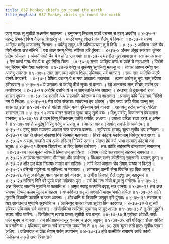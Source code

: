 ```yaml
---
title: 037 Monkey chiefs go round the earth
title_english: 037 Monkey chiefs go round the earth

---
```

<div class="audioEmbed"  caption="श्रीराम-हरिसीताराममूर्ति-घनपाठिभ्यां वचनम्" src="https://archive.org/download/Ramayana-recitation-Sriram-harisItArAmamUrti-Ghanapaati-v2/Kanda_4/Kanda_4_KSK-037-Vanarasenaa_Aagamanam.mp3"></div>
एवम् उक्तः तु सुग्रीवो लक्ष्मणेन महात्मना ।  
हनूमन्तम् स्थितम् पार्श्वे वचनम् च इदम् अब्रवीत् ॥ ४-३७-१  
महेन्द्र हिमवत् विंध्य कैलास शिखरेषु च ।  
मन्दरे पाण्डु शिखरे पंच शैलेषु ये स्थिताः ॥ ४-३७-२  
तरुण आदित्य वर्णेषु भ्राजमानेषु नित्यशः ।  
पर्वतेषु समुद्र अंते पश्चिमस्याम् तु ये दिशि ॥ ४-३७-३  
आदित्य भवने चैव गिरौ संध्या अभ्र संनिभे ।  
पद्म ताल वनम् भीमाः संश्रिता हरि पुंगवाः ॥ ४-३७-४  
अंजन अंबुद संकाशाः कुंजर प्रतिम ओजसः ।  
अंजने पर्वते चैव ये वसन्ति प्लवंगमाः ॥ ४-३७-५  
महाशैल गुहा आवासा वानराः कनक प्रभाः ।  
मेरु पार्श्व गताः चैव ये च धूम्र गिरिम् श्रिताः ॥ ४-३७-६  
तरुण आदित्य वर्णाः च पर्वते ये महाअरुणे ।  
पिबंतो मधु मैरेयम् भीम वेगाः प्लवंगमाः ॥ ४-३७-७  
वनेषु च सुरम्येषु सुगन्धिषु महत्सु च ।  
तापस आश्रम रम्येषु वन अन्तेषु समंततः ॥ ४-३७-८  
तान् तान् त्वम् आनय क्षिप्रम् पृथिव्याम् सर्व वानरान् ।  
साम दान आदिभिः कल्पैः वानरैः वेगवत्तरैः ॥ ४-३७-९  
प्रेषिताः प्रथमम् ये च मया आज्ञाताः महाजवाः ।  
त्वरण अर्थम् तु भूयः त्वम् संप्रेषय हरीश्वरान् ॥ ४-३७-१०  
ये प्रसक्ताः च कामेषु दीर्घ सूत्राः च वानराः ।  
इह आनयस्व तान् शीघ्रम् सर्वान् एव कपीश्वरान् ॥ ४-३७-११  
अहोभिः दशभिः ये च न आगच्छन्ति मम आज्ञया ।  
हन्तव्याः ते दुरात्मानो राज शासन दूषकाः ॥ ४-३७-१२  
शतानि अथ सहस्राणि कोट्यः च मम शासनात् ।  
प्रयान्तु कपि सिंहानाम् निदिशे मम ये स्थिताः ॥ ४-३७-१३  
मेघ पर्वत संकाशाः छादयन्त इव अंबरम् ।  
घोर रूपाः कपि श्रेष्ठा यान्तु मत् शासनात् इतः ॥ ४-३७-१४  
ते गतिज्ञा गतिम् गत्वा पृथिव्याम् सर्व वानराः ।  
आनयंतु हरीन् सर्वान् त्वरिताः शासनान् मम ॥ ४-३७-१५  
तस्य वानर राजस्य श्रुत्वा वायु सुतो वचः ।  
दिक्षु सर्वासु विक्रान्तान् प्रेषयामास वानरान् ॥ ४-३७-१६  
ते पदम् विष्णु विक्रान्तम् पतत्रि ज्योतिः अध्वगाः ।  
प्रयाताः प्रहिता राज्ञा हरयः तु क्षणेन वै ॥ ४-३७-१७  
ते समुद्रेषु गिरिषु वनेषु च सरःसु च ।  
वानरा वानरान् सर्वान् राम हेतोः अचोदयन् ॥ ४-३७-१८  
मृत्यु काल उपमस्य आज्ञाम् राज राजस्य वानराः ।  
सुग्रीवस्य आययुः श्रुत्वा सुग्रीव भय शन्किताः ॥ ४-३७-१९  
ततः ते अंजन संकाशा गिरेः तस्मात् महाजवाः ।  
तिस्रः कोट्यः प्लवंगानाम् निर्ययुर् यत्र राघवः ॥ ४-३७-२०  
अस्तम् गच्छति यत्र अर्कः तस्मिन् गिरिवरे रताः ।  
संतप्त हेम वर्ण आभा तस्मात् कोट्यो दश च्युताः ॥ ४-३७-२१  
कैलास शिखरेभ्यः च सिंह केसर वर्चसाम् ।  
ततः कोटि सहस्राणि वानराणाम् समागमन् ॥ ४-३७-२२  
फल मूलेन जीवन्तो हिमवन्तम् उपाश्रिताः ।  
तेषाम् कोटि सहस्राणाम् सहस्रम् समवर्तत ॥ ४-३७-२३  
अंगारक समानानाम् भीमानाम् भीम कर्मणाम् ।  
विंध्यात् वानर कोटीनाम् सहस्राणि अपतन् द्रुतम् ॥ ४-३७-२४  
क्षीर उद वेला निलयाः तमाल वन वासिनः ।  
नारि केल अशनाः चैव तेषाम् संख्या न विद्यते ॥ ४-३७-२५  
वनेभ्यो गह्वरेभ्यः च सरित्भ्यः च महाबलाः ।  
आगच्छत् वानरी सेना पिबन्ति इव दिवा करम् ॥ ४-३७-२६  
ये तु त्वरयितुम् याता वानराः सर्व वानरान् ।  
ते वीरा हिमवत् शैले ददृशुः तम् महाद्रुमम् ॥ ४-३७-२७  
तस्मिन् गिरि वरे पुण्ये यज्ञो माहेश्वरः पुरा ।  
सर्व देव मनः तोषो बभूव सु मनोरमः ॥ ४-३७-२८  
अन्न निस्यंद जातानि मूलानि च फलानि च ।  
अमृत स्वादु कल्पानि ददृशुः तत्र वानराः ॥ ४-३७-२९  
तत् अन्न संभवम् दिव्यम् फलम् मूलम् मनोहरम् ।  
यः कश्चित् सकृत् अश्नाति मासम् भवति तर्पितः ॥ ४-३७-३०  
तानि मूलानि दिव्यानि फलानि च फल अशनाः ।  
औषधानि च दिव्यानि जगृहुर् हरि पुंगवाः ॥ ४-३७-३१  
तस्मात् च यज्ञ आयतनात् पुष्पाणि सुरभीणि च ।  
आनिन्युर् वानरा गत्वा सुग्रीव प्रिय कारणात् ॥ ४-३७-३२  
ते तु सर्वे हरिवराः पृथिव्याम् सर्व वानरान् ।  
संचोदयित्वा त्वरितम् यूथानाम् जग्मुर् अग्रतः ॥ ४-३७-३३  
ते तु तेन मुहूर्तेन कपयः शीघ्र चारिणः ।  
किष्किंधाम् त्वरया प्राप्ताः सुग्रीवो यत्र वानरः ॥ ४-३७-३४  
ते गृहीत्वा ओषधीः सर्वाः फल मूलम् च वानराः ।  
तम् प्रतिग्राहयामासुर् वचनम् च इदम् अब्रुवन् ॥ ४-३७-३५  
सर्वे परिसृताः शैलाः सरितः च वनानि च ।  
पृथिव्याम् वानराः सर्वे शासनात् उपयान्ति ते ॥ ४-३७-३६  
एवम् श्रुत्वा ततो हृष्टः सुग्रीवः प्लवग अधिपः ।  
प्रतिजग्राह च प्रीतः तेषाम् सर्वम् उपायनम् ॥ ४-३७-३७  
इति वाल्मीकि रामायणे आदि काव्ये किष्किन्ध काण्डे सप्त त्रिंशः सर्गः